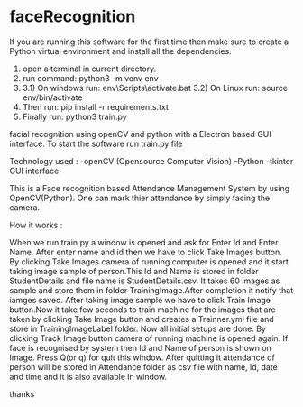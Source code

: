 # faceRecognition

If you are running this software for the first time then make sure to create a Python virtual environment and install all the dependencies.

1. open a terminal in current directory.
2. run command: python3 -m venv env
3. 3.1) On windows run: env\Scripts\activate.bat
   3.2) On Linux run: source env/bin/activate
4. Then run: pip install -r requirements.txt
5. Finally run: python3 train.py

facial recognition using openCV and python with a Electron based GUI interface. To start the software run train.py file

Technology used :
-openCV (Opensource Computer Vision)
-Python
-tkinter GUI interface

This is a Face recognition based Attendance Management System by using OpenCV(Python). One can mark thier attendance by simply facing the camera.

How it works :

When we run train.py a window is opened and ask for Enter Id and Enter Name. After enter name and id then we have to click Take Images button. By clicking Take Images camera of running computer is opened and it start taking image sample of person.This Id and Name is stored in folder StudentDetails and file name is StudentDetails.csv. It takes 60 images as sample and store them in folder TrainingImage.After completion it notify that iamges saved.
After taking image sample we have to click Train Image button.Now it take few seconds to train machine for the images that are taken by clicking Take Image button and creates a Trainner.yml file and store in TrainingImageLabel folder.
Now all initial setups are done. By clicking Track Image button camera of running machine is opened again. If face is recognised by system then Id and Name of person is shown on Image. Press Q(or q) for quit this window. After quitting it attendance of person will be stored in Attendance folder as csv file with name, id, date and time and it is also available in window.

thanks
